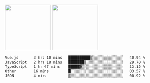 <img src="https://github-readme-stats.vercel.app/api?username=Dream4ever&count_private=true&show_icons=true&theme=tokyonight" height="150" /> <img src="https://github-readme-stats.vercel.app/api/top-langs/?username=Dream4ever&count_private=true&show_icons=true&theme=tokyonight&langs_count=5&layout=compact" height="150" />

<!--START_SECTION:waka-->

```txt
Vue.js       3 hrs 10 mins   ██████████▒░░░░░░░░░░░░░░   40.94 %
JavaScript   2 hrs 18 mins   ███████▒░░░░░░░░░░░░░░░░░   29.70 %
TypeScript   1 hr 47 mins    █████▓░░░░░░░░░░░░░░░░░░░   23.15 %
Other        16 mins         █░░░░░░░░░░░░░░░░░░░░░░░░   03.57 %
JSON         4 mins          ▒░░░░░░░░░░░░░░░░░░░░░░░░   00.92 %
```

<!--END_SECTION:waka-->
